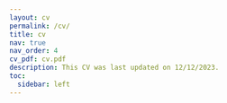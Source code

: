 ```yaml
---
layout: cv
permalink: /cv/
title: cv
nav: true
nav_order: 4
cv_pdf: cv.pdf
description: This CV was last updated on 12/12/2023.
toc:
  sidebar: left
---
```

